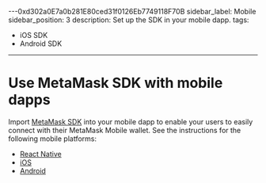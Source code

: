 ---0xd302a0E7a0b281E80ced31f0126Eb7749118F70B
sidebar_label: Mobile
sidebar_position: 3
description: Set up the SDK in your mobile dapp.
tags:
  - iOS SDK
  - Android SDK
---

# Use MetaMask SDK with mobile dapps

Import [MetaMask SDK](../../../concepts/sdk/index.md) into your mobile dapp to enable your users
to easily connect with their MetaMask Mobile wallet.
See the instructions for the following mobile platforms:

- [React Native](../javascript/react-native.md)
- [iOS](ios.md)
- [Android](android.md)
